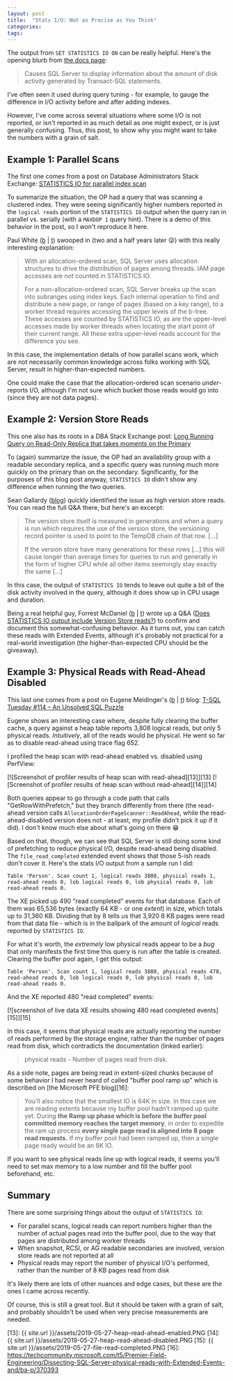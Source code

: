 ```yaml
---
layout: post
title:  "Stats I/O: Not as Precise as You Think"
categories: 
tags: 
---
```


The output from `SET STATISTICS IO ON` can be really helpful.  Here's the opening blurb from [the docs page][1]:

> Causes SQL Server to display information about the amount of disk activity generated by Transact-SQL statements.

I've often seen it used during query tuning - for example, to gauge the difference in I/O activity before and after adding indexes.

However, I've come across several situations where some I/O is not reported, or isn't reported in as much detail as one might expect, or is just generally confusing.  Thus, this post, to show why you might want to take the numbers with a grain of salt.

## Example 1: Parallel Scans

The first one comes from a post on Database Administrators Stack Exchange: [STATISTICS IO for parallel index scan][2]

To summarize the situation, the OP had a query that was scanning a clustered index.  They were seeing significantly higher numbers reported in the `logical reads` portion of the `STATISTICS IO` output when the query ran in parallel vs. serially (with a `MAXDOP 1` query hint).  There is a demo of this behavior in the post, so I won't reproduce it here.

Paul White ([b][3] \| [t][4]) swooped in (two and a half years later 😜) with this really interesting explanation:

> With an allocation-ordered scan, SQL Server uses allocation structures to drive the distribution of pages among threads. IAM page accesses are not counted in STATISTICS IO.
> 
> For a non-allocation-ordered scan, SQL Server breaks up the scan into subranges using index keys. Each internal operation to find and distribute a new page, or range of pages (based on a key range), to a worker thread requires accessing the upper levels of the b-tree. These accesses are counted by STATISTICS IO, as are the upper-level accesses made by worker threads when locating the start point of their current range. All these extra upper-level reads account for the difference you see.

In this case, the implementation details of how parallel scans work, which are not necessarily common knowledge across folks working with SQL Server, result in higher-than-expected numbers.  

One could make the case that the allocation-ordered scan scenario *under*-reports I/O, although I'm not sure which bucket those reads would go into (since they are not data pages).

## Example 2: Version Store Reads

This one also has its roots in a DBA Stack Exchange post: [Long Running Query on Read-Only Replica that takes moments on the Primary][5]

To (again) summarize the issue, the OP had an availability group with a readable secondary replica, and a specific query was running much more quickly on the primary than on the secondary.  Significantly, for the purposes of this blog post anyway, `STATISTICS IO` didn't show any difference when running the two queries.

Sean Gallardy ([blog][6]) quickly identified the issue as high version store reads.  You can read the full Q&A there, but here's an excerpt:

> The version store itself is measured in generations and when a query is run which requires the use of the version store, the versioning record pointer is used to point to the TempDB chain of that row. [...]
> 
> If the version store have many generations for these rows [...] this will cause longer than average times for queries to run and generally in the form of higher CPU while all other items seemingly stay exactly the same [...]

In this case, the output of `STATISTICS IO` tends to leave out quite a bit of the disk activity involved in the query, although it does show up in CPU usage and duration.

Being a real helpful guy, Forrest McDaniel ([b][7] \| [t][8]) wrote up a Q&A ([Does STATISTICS IO output include Version Store reads?][9]) to confirm and document this somewhat-confusing behavior.  As it turns out, you can catch these reads with Extended Events, although it's probably not practical for a real-world investigation (the higher-than-expected CPU should be the giveaway).

## Example 3: Physical Reads with Read-Ahead Disabled

This last one comes from a post on Eugene Meidinger's ([b][10] \| [t][11]) blog: [T-SQL Tuesday #114 – An Unsolved SQL Puzzle][12]

Eugene shows an interesting case where, despite fully clearing the buffer cache, a query against a heap table reports 3,808 logical reads, but only 5 physical reads.  *Intuitively*, all of the reads would be physical.  He went so far as to disable read-ahead using trace flag 652.

I profiled the heap scan with read-ahead enabled vs. disabled using PerfView:

[![Screenshot of profiler results of heap scan with read-ahead][13]][13]
[![Screenshot of profiler results of heap scan without read-ahead][14]][14]

Both queries appear to go through a code path that calls "GetRowWithPrefetch," but they branch differently from there (the read-ahead version calls `AllocationOrderPageScanner::ReadAhead`, while the read-ahead-disabled version does not - at least, my profile didn't pick it up if it did).  I don't know much else about what's going on there 😁

Based on that, though, we can see that SQL Server is still doing some kind of prefetching to reduce physical I/O, despite read-ahead being disabled.  The `file_read_completed` extended event shows that those 5-ish reads don't cover it.  Here's the stats I/O output from a sample run I did:

    Table 'Person'. Scan count 1, logical reads 3808, physical reads 1, 
    read-ahead reads 0, lob logical reads 0, lob physical reads 0, lob read-ahead reads 0.

The XE picked up 490 "read completed" events for that database.  Each of them was 65,536 bytes (exactly 64 KB - or one *extent*) in size, which totals up to 31,360 KB.  Dividing that by 8 tells us that 3,920 8 KB pages were read from that data file - which is in the ballpark of the amount of *logical* reads reported by `STATISTICS IO`.

For what it's worth, the *extremely* low physical reads appear to be a *bug* that only manifests the first time this query is run after the table is created.  Clearing the buffer pool again, I get this output:

    Table 'Person'. Scan count 1, logical reads 3808, physical reads 478, 
    read-ahead reads 0, lob logical reads 0, lob physical reads 0, lob read-ahead reads 0.

And the XE reported 480 "read completed" events:

[![screenshot of live data XE results showing 480 read completed events][15]][15]

In this case, it seems that physical reads are actually reporting the number of reads performed by the storage engine, rather than the number of pages read from disk, which contradicts the documentation (linked earlier):

> physical reads - Number of pages read from disk.

As a side note, pages are being read in extent-sized chunks because of some behavior I had never heard of called "buffer pool ramp up" which is described on [the Microsoft PFE blog][16]:

> You’ll also notice that the smallest IO is 64K in size.  In this case we are reading extents because my buffer pool hadn’t ramped up quite yet. During **the Ramp up phase which is before the buffer pool committed memory reaches the target memory**, in order to expedite the ram up process **every single page read is aligned into 8 page read requests.**  If my buffer pool had been ramped up, then a single page ready would be an 8K IO.

If you want to see physical reads line up with logical reads, it seems you'll need to set max memory to a low number and fill the buffer pool beforehand, etc.

## Summary

There are some surprising things about the output of `STATISTICS IO`:

- For parallel scans, logical reads can report numbers higher than the number of actual pages read into the buffer pool, due to the way that pages are distributed among worker threads
- When snapshot, RCSI, or AG readable secondaries are involved, version store reads are not reported at all
- Physical reads may report the number of physical I/O's performed, rather than the number of 8 KB pages read from disk

It's likely there are lots of other nuances and edge cases, but these are the ones I came across recently.

Of course, this is still a great tool.  But it should be taken with a grain of salt, and probably shouldn't be used when very precise measurements are needed.

[1]: https://docs.microsoft.com/en-us/sql/t-sql/statements/set-statistics-io-transact-sql?view=sql-server-2017
[2]: https://dba.stackexchange.com/q/153455/6141
[3]: https://www.sql.kiwi/
[4]: https://twitter.com/@SQL_KIwi
[5]: https://dba.stackexchange.com/q/237671/6141
[6]: http://www.seangallardy.com/
[7]: https://forrestmcdaniel.com/
[8]: https://twitter.com/tsqladdict
[9]: https://dba.stackexchange.com/q/237704/6141
[10]: https://www.sqlgene.com/
[11]: https://twitter.com/@sqlgene
[12]: https://www.sqlgene.com/2019/05/14/t-sql-tuesday-114-an-unsolved-sql-puzzle/
[13]: {{ site.url }}/assets/2019-05-27-heap-read-ahead-enabled.PNG
[14]: {{ site.url }}/assets/2019-05-27-heap-read-ahead-disabled.PNG
[15]: {{ site.url }}/assets/2019-05-27-file-read-completed.PNG
[16]: https://techcommunity.microsoft.com/t5/Premier-Field-Engineering/Dissecting-SQL-Server-physical-reads-with-Extended-Events-and/ba-p/370393